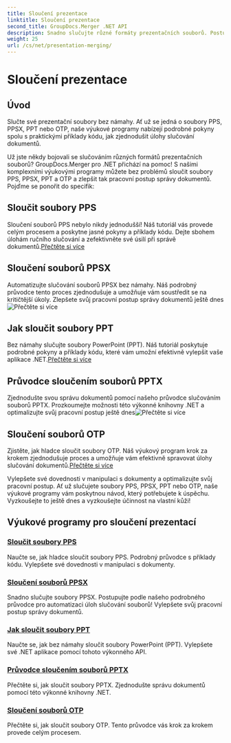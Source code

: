 ```yaml
---
title: Sloučení prezentace
linktitle: Sloučení prezentace
second_title: GroupDocs.Merger .NET API
description: Snadno slučujte různé formáty prezentačních souborů. Postupujte podle našich výukových programů pro efektivní sloučení souborů PPS, PPSX, PPT a OTP. #GroupDocs.Merger
weight: 25
url: /cs/net/presentation-merging/
---
```


# Sloučení prezentace

## Úvod

Slučte své prezentační soubory bez námahy. Ať už se jedná o soubory PPS, PPSX, PPT nebo OTP, naše výukové programy nabízejí podrobné pokyny spolu s praktickými příklady kódu, jak zjednodušit úlohy slučování dokumentů.

Už jste někdy bojovali se slučováním různých formátů prezentačních souborů? GroupDocs.Merger pro .NET přichází na pomoc! S našimi komplexními výukovými programy můžete bez problémů sloučit soubory PPS, PPSX, PPT a OTP a zlepšit tak pracovní postup správy dokumentů. Pojďme se ponořit do specifik:

##  Sloučit soubory PPS

 Sloučení souborů PPS nebylo nikdy jednodušší! Náš tutoriál vás provede celým procesem a poskytne jasné pokyny a příklady kódu. Dejte sbohem úlohám ručního slučování a zefektivněte své úsilí při správě dokumentů.[Přečtěte si více](./merge-pps-files/)

##  Sloučení souborů PPSX

 Automatizujte slučování souborů PPSX bez námahy. Náš podrobný průvodce tento proces zjednodušuje a umožňuje vám soustředit se na kritičtější úkoly. Zlepšete svůj pracovní postup správy dokumentů ještě dnes![Přečtěte si více](./merging-ppsx-files/)

##  Jak sloučit soubory PPT

 Bez námahy slučujte soubory PowerPoint (PPT). Náš tutoriál poskytuje podrobné pokyny a příklady kódu, které vám umožní efektivně vylepšit vaše aplikace .NET.[Přečtěte si více](./how-to-merge-ppt-files/)

##  Průvodce sloučením souborů PPTX

 Zjednodušte svou správu dokumentů pomocí našeho průvodce slučováním souborů PPTX. Prozkoumejte možnosti této výkonné knihovny .NET a optimalizujte svůj pracovní postup ještě dnes![Přečtěte si více](./guide-merging-pptx-files/)

##  Sloučení souborů OTP

Zjistěte, jak hladce sloučit soubory OTP. Náš výukový program krok za krokem zjednodušuje proces a umožňuje vám efektivně spravovat úlohy slučování dokumentů.[Přečtěte si více](./merging-otp-files/)

Vylepšete své dovednosti v manipulaci s dokumenty a optimalizujte svůj pracovní postup. Ať už slučujete soubory PPS, PPSX, PPT nebo OTP, naše výukové programy vám poskytnou návod, který potřebujete k úspěchu. Vyzkoušejte to ještě dnes a vyzkoušejte účinnost na vlastní kůži!
## Výukové programy pro sloučení prezentací
### [Sloučit soubory PPS](./merge-pps-files/)
Naučte se, jak hladce sloučit soubory PPS. Podrobný průvodce s příklady kódu. Vylepšete své dovednosti v manipulaci s dokumenty.
### [Sloučení souborů PPSX](./merging-ppsx-files/)
Snadno slučujte soubory PPSX. Postupujte podle našeho podrobného průvodce pro automatizaci úloh slučování souborů! Vylepšete svůj pracovní postup správy dokumentů.
### [Jak sloučit soubory PPT](./how-to-merge-ppt-files/)
Naučte se, jak bez námahy sloučit soubory PowerPoint (PPT). Vylepšete své .NET aplikace pomocí tohoto výkonného API.
### [Průvodce sloučením souborů PPTX](./guide-merging-pptx-files/)
Přečtěte si, jak sloučit soubory PPTX. Zjednodušte správu dokumentů pomocí této výkonné knihovny .NET.
### [Sloučení souborů OTP](./merging-otp-files/)
Přečtěte si, jak sloučit soubory OTP. Tento průvodce vás krok za krokem provede celým procesem.